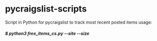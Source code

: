 # pycraigslist-scripts
Script in Python for pycraigslist to track most recent posted items
usage:
##### $ python3 free_items_cs.py --site <list of cities seperated by spaces> --size <size of queue to hold rolling list>

